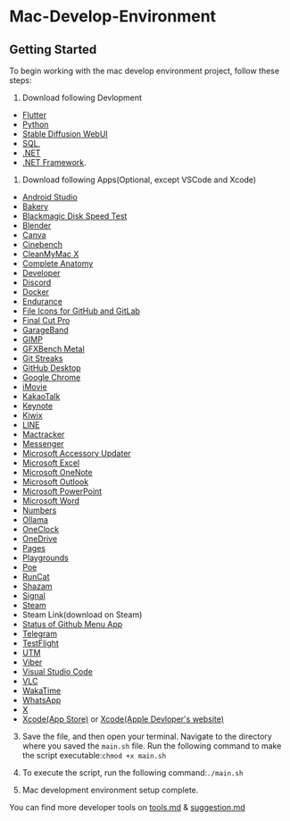 # Mac-Develop-Environment

## Getting Started

To begin working with the mac develop environment project, follow these steps:

1. Download following Devlopment
- [Flutter](https://docs.flutter.dev/get-started/install)
- [Python](https://www.python.org/downloads/)
- [Stable Diffusion WebUI](https://github.com/AUTOMATIC1111/stable-diffusion-webui/wiki#setup)
- [SQL](https://dev.mysql.com/downloads/), 
- [.NET](https://dotnet.microsoft.com/en-us/download/)
- [.NET Framework](https://dotnet.microsoft.com/en-us/download/dotnet-framework).

1. Download following Apps(Optional, except VSCode and Xcode)
- [Android Studio](https://developer.android.com/studio)
- [Bakery](https://apps.apple.com/app/bakery-simple-icon-creator/)
- [Blackmagic Disk Speed Test](https://apps.apple.com/app/blackmagic-disk-speed-test/)
- [Blender](https://www.blender.org/download/)
- [Canva](https://apps.apple.com/app/canva-design-photo-video/)
- [Cinebench](https://apps.apple.com/app/cinebench/)
- [CleanMyMac X](https://apps.apple.com/app/cleanmymac-x/)
- [Complete Anatomy](https://apps.apple.com/app/complete-anatomy/)
- [Developer](https://apps.apple.com/app/apple-developer/)
- [Discord](https://discord.com/download)
- [Docker](https://www.docker.com/products/docker-desktop/)
- [Endurance](https://apps.apple.com/app/endurance-cpu-stress-test/)
- [File Icons for GitHub and GitLab](https://apps.apple.com/app/github-file-icons/)
- [Final Cut Pro](https://apps.apple.com/app/final-cut-pro/)
- [GarageBand](https://apps.apple.com/app/garageband/)
- [GIMP](https://www.gimp.org/downloads/)
- [GFXBench Metal](https://apps.apple.com/app/gfxbench-metal/)
- [Git Streaks](https://apps.apple.com/app/git-streaks-for-github/)
- [GitHub Desktop](https://desktop.github.com/download/)
- [Google Chrome](https://www.google.com/intl/en_uk/chrome/dr/download/)
- [iMovie](https://apps.apple.com/app/imovie/)
- [KakaoTalk](https://apps.apple.com/app/kakaotalk/)
- [Keynote](https://apps.apple.com/app/keynote/)
- [Kiwix](https://kiwix.org/en/applications/)
- [LINE](https://apps.apple.com/app/line/)
- [Mactracker](https://apps.apple.com/app/mactracker/)
- [Messenger](https://www.messenger.com/desktop)
- [Microsoft Accessory Updater](https://apps.apple.com/app/microsoft-accessory-updater/)
- [Microsoft Excel](https://apps.apple.com/app/microsoft-excel/)
- [Microsoft OneNote](https://apps.apple.com/app/microsoft-onenote/)
- [Microsoft Outlook](https://apps.apple.com/app/microsoft-outlook/)
- [Microsoft PowerPoint](https://apps.apple.com/app/microsoft-powerpoint/)
- [Microsoft Word](https://apps.apple.com/app/microsoft-word/)
- [Numbers](https://apps.apple.com/app/numbers/)
- [Ollama](https://ollama.com/download)
- [OneClock](https://apps.apple.com/app/oneclock-a-simple-flip-clock/)
- [OneDrive](https://apps.apple.com/app/onedrive/)
- [Pages](https://apps.apple.com/app/pages/)
- [Playgrounds](https://apps.apple.com/app/swift-playgrounds/)
- [Poe](https://poe.com/download)
- [RunCat](https://apps.apple.com/app/runcat/)
- [Shazam](https://apps.apple.com/app/shazam-identify-songs/)
- [Signal](https://signal.org/zh_HK/download/)
- [Steam](https://store.steampowered.com/about/)
- Steam Link(download on Steam)
- [Status of Github Menu App](https://apps.apple.com/app/status-of-github-menu-bar-app/)
- [Telegram](https://apps.apple.com/app/telegram/)
- [TestFlight](https://apps.apple.com/app/testflight/)
- [UTM](https://mac.getutm.app)
- [Viber](https://www.viber.com/en/download/)
- [Visual Studio Code](https://code.visualstudio.com/Download)
- [VLC](https://www.videolan.org/vlc/)
- [WakaTime](https://github.com/wakatime/macos-wakatime)
- [WhatsApp](https://apps.apple.com/app/whatsapp-messenger/)
- [X](https://apps.apple.com/app/x/)
- [Xcode(App Store)](https://apps.apple.com/app/xcode/) or [Xcode(Apple Devloper's website)](https://developer.apple.com/xcode/resources/)

3. Save the file, and then open your terminal. Navigate to the directory where you saved the `main.sh` file. Run the following command to make the script executable:`chmod +x main.sh`

4. To execute the script, run the following command:`./main.sh`

5. Mac development environment setup complete.

You can find more developer tools on [tools.md](tools.md) & [suggestion.md](suggestion.md)
